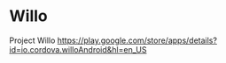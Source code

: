 # Willo
Project Willo
https://play.google.com/store/apps/details?id=io.cordova.willoAndroid&hl=en_US

